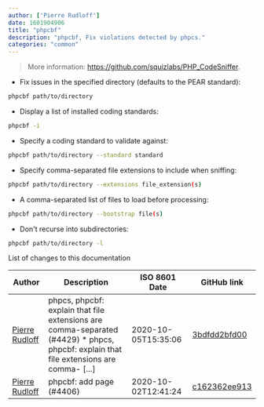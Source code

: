 ```yaml
---
author: ['Pierre Rudloff']
date: 1601904906
title: "phpcbf"
description: "phpcbf, Fix violations detected by phpcs."
categories: "common"
---
```

> More information: <https://github.com/squizlabs/PHP_CodeSniffer>.

- Fix issues in the specified directory (defaults to the PEAR standard):

```bash
phpcbf path/to/directory
```

- Display a list of installed coding standards:

```bash
phpcbf -i
```

- Specify a coding standard to validate against:

```bash
phpcbf path/to/directory --standard standard
```

- Specify comma-separated file extensions to include when sniffing:

```bash
phpcbf path/to/directory --extensions file_extension(s)
```

- A comma-separated list of files to load before processing:

```bash
phpcbf path/to/directory --bootstrap file(s)
```

- Don't recurse into subdirectories:

```bash
phpcbf path/to/directory -l
```
List of changes to this documentation


Author | Description | ISO 8601 Date | GitHub link
------|-----|-----|-----
[Pierre Rudloff](mailto:contact@rudloff.pro) | phpcs, phpcbf: explain that file extensions are comma-separated (#4429) * phpcs, phpcbf: explain that file extensions are comma- [...] | 2020-10-05T15:35:06 | [3bdfdd2bfd00](https://github.com/tldr-pages/tldr/commit/3bdfdd2bfd0056d128a01df89b09c872fc551ce5)
[Pierre Rudloff](mailto:contact@rudloff.pro) | phpcbf: add page (#4406) | 2020-10-02T12:41:24 | [c162362ee913](https://github.com/tldr-pages/tldr/commit/c162362ee9131af4616d1ea421b8301a0a4945ca)

